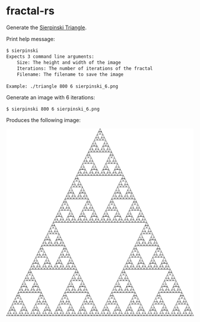 # fractal-rs

Generate the [Sierpinski Triangle](https://en.wikipedia.org/wiki/Sierpinski_triangle). 

Print help message:

```
$ sierpinski
Expects 3 command line arguments:
	Size: The height and width of the image
	Iterations: The number of iterations of the fractal
	Filename: The filename to save the image

Example: ./triangle 800 6 sierpinski_6.png
```

Generate an image with 6 iterations:

```
$ sierpinski 800 6 sierpinski_6.png
```

Produces the following image:

![](images/sierpinski_6.png?raw=true)
